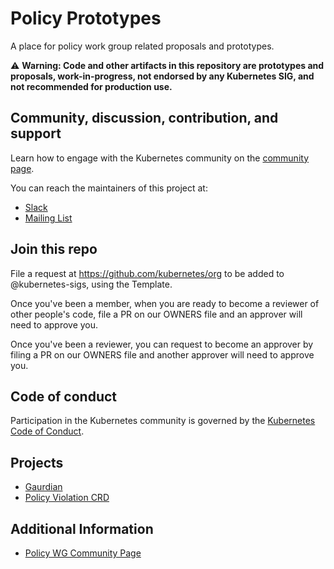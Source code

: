 # Policy Prototypes

A place for policy work group related proposals and prototypes.

:warning: **Warning: Code and other artifacts in this repository are prototypes and proposals, work-in-progress, not endorsed by any Kubernetes SIG, and not recommended for production use.**

## Community, discussion, contribution, and support

Learn how to engage with the Kubernetes community on the [community page](http://kubernetes.io/community/).

You can reach the maintainers of this project at:

- [Slack](https://kubernetes.slack.com/messages/wg-policy)
- [Mailing List](https://groups.google.com/forum/#!forum/kubernetes-wg-policy)

## Join this repo

File a request at https://github.com/kubernetes/org to be added to @kubernetes-sigs, using the Template.

Once you've been a member, when you are ready to become a reviewer of other people's code, file a PR on our OWNERS file and an approver will need to approve you.

Once you've been a reviewer, you can request to become an approver by filing a PR on our OWNERS file and another approver will need to approve you.

## Code of conduct

Participation in the Kubernetes community is governed by the [Kubernetes Code of Conduct](code-of-conduct.md).

## Projects

* [Gaurdian](guardian/README.md)
* [Policy Violation CRD](policy-violation-crd/README.md)

## Additional Information

* [Policy WG Community Page](https://github.com/kubernetes/community/tree/master/wg-policy)
